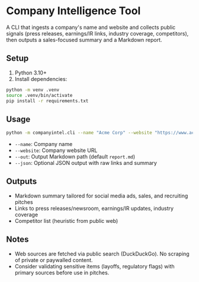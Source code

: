 # Company Intelligence Tool

A CLI that ingests a company's name and website and collects public signals (press releases, earnings/IR links, industry coverage, competitors), then outputs a sales-focused summary and a Markdown report.

## Setup

1. Python 3.10+
2. Install dependencies:

```bash
python -m venv .venv
source .venv/bin/activate
pip install -r requirements.txt
```

## Usage

```bash
python -m companyintel.cli --name "Acme Corp" --website "https://www.acme.com" --out report.md --json report.json
```

- `--name`: Company name
- `--website`: Company website URL
- `--out`: Output Markdown path (default `report.md`)
- `--json`: Optional JSON output with raw links and summary

## Outputs

- Markdown summary tailored for social media ads, sales, and recruiting pitches
- Links to press releases/newsroom, earnings/IR updates, industry coverage
- Competitor list (heuristic from public web)

## Notes

- Web sources are fetched via public search (DuckDuckGo). No scraping of private or paywalled content.
- Consider validating sensitive items (layoffs, regulatory flags) with primary sources before use in pitches.

